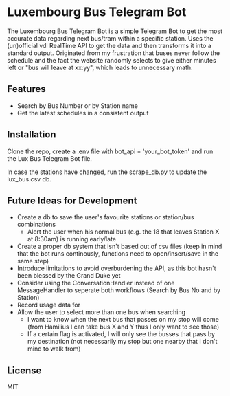 # Luxembourg Bus Telegram Bot

The Luxembourg Bus Telegram Bot is a simple Telegram Bot to get the most accurate data regarding next bus/tram within a specific station.
Uses the (un)official vdl RealTime API to get the data and then transforms it into a standard output.
Originated from my frustration that buses never follow the schedule and the fact the website randomly selects to give either minutes left
or "bus will leave at xx:yy", which leads to unnecessary math.

## Features

- Search by Bus Number or by Station name
- Get the latest schedules in a consistent output

## Installation

Clone the repo, create a .env file with bot_api = 'your_bot_token' and run the Lux Bus Telegram Bot file. 

In case the stations have changed, run the scrape_db.py to update the lux_bus.csv db.

## Future Ideas for Development

- Create a db to save the user's favourite stations or station/bus combinations
    - Alert the user when his normal bus (e.g. the 18 that leaves Station X at 8:30am) is running early/late
- Create a proper db system that isn't based out of csv files (keep in mind that the bot runs continously, functions need to open/insert/save in the same step)
- Introduce limitations to avoid overburdening the API, as this bot hasn't been blessed by the Grand Duke yet
- Consider using the ConversationHandler instead of one MessageHandler to seperate both workflows (Search by Bus No and by Station)
- Record usage data for 
- Allow the user to select more than one bus when searching
    - I want to know when the next bus that passes on my stop will come 
    (from Hamilius I can take bus X and Y thus I only want to see those)
    - If a certain flag is activated, I will only see the busses that
    pass by my destination (not necessarily my stop but one nearby that I don't mind to walk from)

## License

MIT
